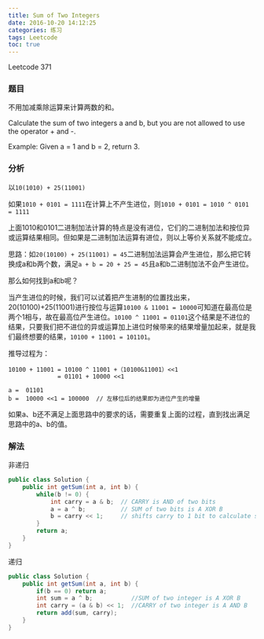 ```yaml
---
title: Sum of Two Integers
date: 2016-10-20 14:12:25
categories: 练习
tags: Leetcode
toc: true
---
```


Leetcode 371

### 题目

不用加减乘除运算来计算两数的和。

Calculate the sum of two integers a and b, but you are not allowed to use the operator + and -.

Example:
Given a = 1 and b = 2, return 3.

### 分析

以`10(1010) + 25(11001)`

如果`1010 + 0101 = 1111`在计算上不产生进位，则`1010 + 0101 = 1010 ^ 0101 = 1111`

上面1010和0101二进制加法计算的特点是没有进位，它们的二进制加法和按位异或运算结果相同。但如果是二进制加法运算有进位，则以上等价关系就不能成立。
 
思路：如`20(10100) + 25(11001) = 45`二进制加法运算会产生进位，那么把它转换成a和b两个数，满足`a + b = 20 + 25 = 45`且a和b二进制加法不会产生进位。
 
那么如何找到a和b呢？

当产生进位的时候，我们可以试着把产生进制的位置找出来，20(10100)+25(11001)进行按位与运算`10100 & 11001 = 10000`可知道在最高位是两个1相与，故在最高位产生进位。`10100 ^ 11001 = 01101`这个结果是不进位的结果，只要我们把不进位的异或运算加上进位时候带来的结果增量加起来，就是我们最终想要的结果，`10100 + 11001 = 101101`。

推导过程为：

```
10100 + 11001 = 10100 ^ 11001 +（10100&11001）<<1
              = 01101 + 10000 <<1

a =  01101
b =  10000 <<1 = 100000  // 左移位后的结果即为进位产生的增量
```

如果a、b还不满足上面思路中的要求的话，需要重复上面的过程，直到找出满足思路中的a、b的值。

### 解法

非递归

```java
public class Solution {
    public int getSum(int a, int b) {
        while(b != 0) {
            int carry = a & b;  // CARRY is AND of two bits
            a = a ^ b;          // SUM of two bits is A XOR B
            b = carry << 1;     // shifts carry to 1 bit to calculate sum
        }
        return a;
    }
}
```

递归

```java
public class Solution {
    public int getSum(int a, int b) {
        if(b == 0) return a;
        int sum = a ^ b;           //SUM of two integer is A XOR B
        int carry = (a & b) << 1;  //CARRY of two integer is A AND B
        return add(sum, carry);
    }
}
```
